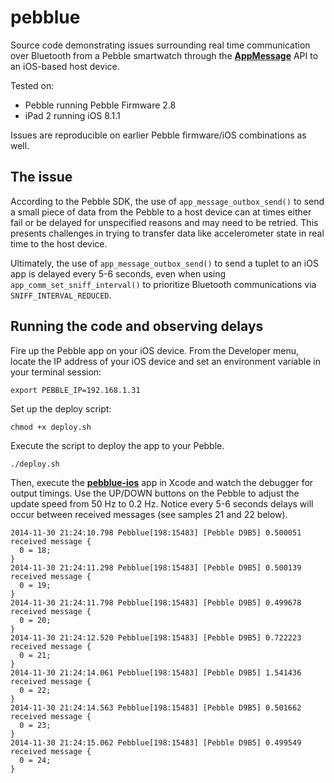 # pebblue

Source code demonstrating issues surrounding real time communication over Bluetooth from a Pebble smartwatch through the [**AppMessage**](https://developer.getpebble.com/docs/c/group___app_message.html) API to an iOS-based host device.

Tested on:

* Pebble running Pebble Firmware 2.8
* iPad 2 running iOS 8.1.1

Issues are reproducible on earlier Pebble firmware/iOS combinations as well.

## The issue

According to the Pebble SDK, the use of `app_message_outbox_send()` to send a small piece of data from the Pebble to a host device can at times either fail or be delayed for unspecified reasons and may need to be retried. This presents challenges in trying to transfer data like accelerometer state in real time to the host device.

Ultimately, the use of `app_message_outbox_send()` to send a tuplet to an iOS app is delayed every 5-6 seconds, even when using `app_comm_set_sniff_interval()` to prioritize Bluetooth communications via `SNIFF_INTERVAL_REDUCED`.

## Running the code and observing delays

Fire up the Pebble app on your iOS device. From the Developer menu, locate the IP address of your iOS device and set an environment variable in your terminal session:

    export PEBBLE_IP=192.168.1.31
    
Set up the deploy script:

    chmod +x deploy.sh
    
Execute the script to deploy the app to your Pebble.

    ./deploy.sh
    
Then, execute the [**pebblue-ios**](https://github.com/myktra/pebblue-ios) app in Xcode and watch the debugger for output timings. Use the UP/DOWN buttons on the Pebble to adjust the update speed from 50 Hz to 0.2 Hz. Notice every 5-6 seconds delays will occur between received messages (see samples 21 and 22 below).

    2014-11-30 21:24:10.798 Pebblue[198:15483] [Pebble D9B5] 0.500051 received message {
      0 = 18;
    }
    2014-11-30 21:24:11.298 Pebblue[198:15483] [Pebble D9B5] 0.500139 received message {
      0 = 19;
    }
    2014-11-30 21:24:11.798 Pebblue[198:15483] [Pebble D9B5] 0.499678 received message {
      0 = 20;
    }
    2014-11-30 21:24:12.520 Pebblue[198:15483] [Pebble D9B5] 0.722223 received message {
      0 = 21;
    }
    2014-11-30 21:24:14.061 Pebblue[198:15483] [Pebble D9B5] 1.541436 received message {
      0 = 22;
    }
    2014-11-30 21:24:14.563 Pebblue[198:15483] [Pebble D9B5] 0.501662 received message {
      0 = 23;
    }
    2014-11-30 21:24:15.062 Pebblue[198:15483] [Pebble D9B5] 0.499549 received message {
      0 = 24;
    }
